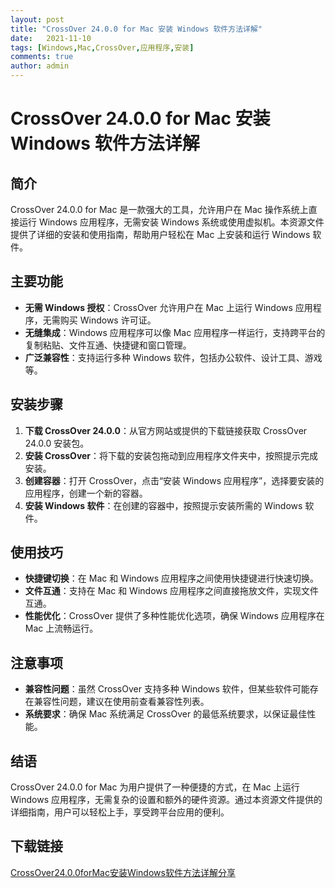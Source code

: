 ```yaml
---
layout: post
title: "CrossOver 24.0.0 for Mac 安装 Windows 软件方法详解"
date:   2021-11-10
tags: [Windows,Mac,CrossOver,应用程序,安装]
comments: true
author: admin
---
```

# CrossOver 24.0.0 for Mac 安装 Windows 软件方法详解

## 简介
CrossOver 24.0.0 for Mac 是一款强大的工具，允许用户在 Mac 操作系统上直接运行 Windows 应用程序，无需安装 Windows 系统或使用虚拟机。本资源文件提供了详细的安装和使用指南，帮助用户轻松在 Mac 上安装和运行 Windows 软件。

## 主要功能
- **无需 Windows 授权**：CrossOver 允许用户在 Mac 上运行 Windows 应用程序，无需购买 Windows 许可证。
- **无缝集成**：Windows 应用程序可以像 Mac 应用程序一样运行，支持跨平台的复制粘贴、文件互通、快捷键和窗口管理。
- **广泛兼容性**：支持运行多种 Windows 软件，包括办公软件、设计工具、游戏等。

## 安装步骤
1. **下载 CrossOver 24.0.0**：从官方网站或提供的下载链接获取 CrossOver 24.0.0 安装包。
2. **安装 CrossOver**：将下载的安装包拖动到应用程序文件夹中，按照提示完成安装。
3. **创建容器**：打开 CrossOver，点击“安装 Windows 应用程序”，选择要安装的应用程序，创建一个新的容器。
4. **安装 Windows 软件**：在创建的容器中，按照提示安装所需的 Windows 软件。

## 使用技巧
- **快捷键切换**：在 Mac 和 Windows 应用程序之间使用快捷键进行快速切换。
- **文件互通**：支持在 Mac 和 Windows 应用程序之间直接拖放文件，实现文件互通。
- **性能优化**：CrossOver 提供了多种性能优化选项，确保 Windows 应用程序在 Mac 上流畅运行。

## 注意事项
- **兼容性问题**：虽然 CrossOver 支持多种 Windows 软件，但某些软件可能存在兼容性问题，建议在使用前查看兼容性列表。
- **系统要求**：确保 Mac 系统满足 CrossOver 的最低系统要求，以保证最佳性能。

## 结语
CrossOver 24.0.0 for Mac 为用户提供了一种便捷的方式，在 Mac 上运行 Windows 应用程序，无需复杂的设置和额外的硬件资源。通过本资源文件提供的详细指南，用户可以轻松上手，享受跨平台应用的便利。

## 下载链接

[CrossOver24.0.0forMac安装Windows软件方法详解分享](https://pan.quark.cn/s/8e3b77908047)